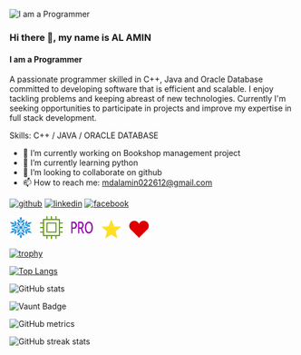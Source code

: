 ![I am a Programmer](https://media.licdn.com/dms/image/v2/D5616AQEr-ha7jBaVdg/profile-displaybackgroundimage-shrink_350_1400/profile-displaybackgroundimage-shrink_350_1400/0/1725055348744?e=1730332800&v=beta&t=d1g_U_cqlidL0-8QDEg8hXtsynywcIP-6lgUl8i682c)

### Hi there 👋, my name is AL AMIN
#### I am a Programmer


A passionate programmer skilled in C++, Java and Oracle Database committed to developing software that is efficient and scalable. I enjoy tackling problems and keeping abreast of new technologies. Currently I'm seeking opportunities to participate in projects and improve my expertise in full stack development.

Skills: C++ / JAVA / ORACLE DATABASE

- 🔭 I’m currently working on Bookshop management project 
- 🌱 I’m currently learning python 
- 👯 I’m looking to collaborate on github 
- 📫 How to reach me: mdalamin022612@gmail.com 


[<img src='https://cdn.jsdelivr.net/npm/simple-icons@3.0.1/icons/github.svg' alt='github' height='40'>](https://github.com/https://github.com/alaminAPA)  [<img src='https://cdn.jsdelivr.net/npm/simple-icons@3.0.1/icons/linkedin.svg' alt='linkedin' height='40'>](https://www.linkedin.com/in/https://www.linkedin.com/in/mdalamin-professional//)  [<img src='https://cdn.jsdelivr.net/npm/simple-icons@3.0.1/icons/facebook.svg' alt='facebook' height='40'>](https://www.facebook.com/https://www.facebook.com/profile.php?id=100088156206968)  

<a href='https://archiveprogram.github.com/'><img src='https://raw.githubusercontent.com/acervenky/animated-github-badges/master/assets/acbadge.gif' width='40' height='40'></a> <a href='https://docs.github.com/en/developers'><img src='https://raw.githubusercontent.com/acervenky/animated-github-badges/master/assets/devbadge.gif' width='40' height='40'></a> <a href='https://github.com/pricing'><img src='https://raw.githubusercontent.com/acervenky/animated-github-badges/master/assets/pro.gif' width='40' height='40'></a> <a href='https://stars.github.com/'><img src='https://raw.githubusercontent.com/acervenky/animated-github-badges/master/assets/starbadge.gif' width='35' height='35'></a> <a href='https://docs.github.com/en/github/supporting-the-open-source-community-with-github-sponsors'><img src='https://raw.githubusercontent.com/acervenky/animated-github-badges/master/assets/sponsorbadge.gif' width='35' height='35'></a> 

[![trophy](https://github-profile-trophy.vercel.app/?username=https://github.com/alaminAPA)](https://github.com/ryo-ma/github-profile-trophy)

[![Top Langs](https://github-readme-stats.vercel.app/api/top-langs/?username=https://github.com/alaminAPA)](https://github.com/anuraghazra/github-readme-stats)

![GitHub stats](https://github-readme-stats.vercel.app/api?username=https://github.com/alaminAPA&show_icons=true&count_private=true)  

![Vaunt Badge](https://api.vaunt.dev/v1/github/entities/https://github.com/alaminAPA/contributions?format=svg&private=true)  

![GitHub metrics](https://metrics.lecoq.io/https://github.com/alaminAPA)  

![GitHub streak stats](https://streak-stats.demolab.com/?user=https://github.com/alaminAPA)  

